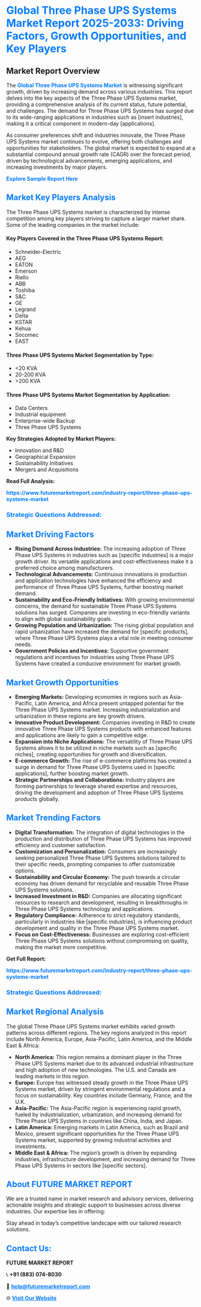 <h1 style="color: #007BFF;">Global Three Phase UPS Systems Market Report 2025-2033: Driving Factors, Growth Opportunities, and Key Players</h1>

<section id="overview">
<h2>Market Report Overview</h2>
<p>The <a href="https://www.futuremarketreport.com/industry-report/three-phase-ups-systems-market" style="color: #007BFF; text-decoration: none;"><strong>Global Three Phase UPS Systems Market</strong></a> is witnessing significant growth, driven by increasing demand across various industries. This report delves into the key aspects of the Three Phase UPS Systems market, providing a comprehensive analysis of its current status, future potential, and challenges. The demand for Three Phase UPS Systems has surged due to its wide-ranging applications in industries such as [insert industries], making it a critical component in modern-day [applications].</p>
<p>As consumer preferences shift and industries innovate, the Three Phase UPS Systems market continues to evolve, offering both challenges and opportunities for stakeholders. The global market is expected to expand at a substantial compound annual growth rate (CAGR) over the forecast period, driven by technological advancements, emerging applications, and increasing investments by major players.</p>
</section>

<section id="overview">
<p><a href="https://www.futuremarketreport.com/request-sample/reportId=127692" style="color: #007BFF; text-decoration: none;"><strong>Explore Sample Report Here</strong></a></p>
</section>

<section id="key-players">
<h2 style="color: #007BFF;">Market Key Players Analysis</h2>
<p>The Three Phase UPS Systems market is characterized by intense competition among key players striving to capture a larger market share. Some of the leading companies in the market include:</p>
<h4>Key Players Covered in the Three Phase UPS Systems Report:</h4>
<ul><li>Schneider-Electric</li><li>AEG</li><li>EATON</li><li>Emerson</li><li>Riello</li><li>ABB</li><li>Toshiba</li><li>S&amp;C</li><li>GE</li><li>Legrand</li><li>Delta</li><li>KSTAR</li><li>Kehua</li><li>Socomec</li><li>EAST</li></ul>
<h4>Three Phase UPS Systems Market Segmentation by Type:</h4>
<ul><li>&lt;20 KVA</li><li>20-200 KVA</li><li>&gt;200 KVA</li></ul>

<h4>Three Phase UPS Systems Market Segmentation by Application:</h4>
<ul><li>Data Centers</li><li>Industrial equipment</li><li>Enterprise-wide Backup</li><li>Three Phase UPS Systems</li></ul>
<p><strong>Key Strategies Adopted by Market Players:</strong></p>
<ul>
<li>Innovation and R&D</li>
<li>Geographical Expansion</li>
<li>Sustainability Initiatives</li>
<li>Mergers and Acquisitions</li>
</ul>
</section>

<section>
<p><strong>Read Full Analysis: </strong></p><a href="https://www.futuremarketreport.com/industry-report/three-phase-ups-systems-market" style="color: #007BFF; text-decoration: none;"><strong>https://www.futuremarketreport.com/industry-report/three-phase-ups-systems-market</strong></a>
<h3 style="color: #007BFF;">Strategic Questions Addressed:</h3>
</section>

<section id="driving-factors">
<h2 style="color: #007BFF;">Market Driving Factors</h2>
<ul>
<li><strong>Rising Demand Across Industries:</strong> The increasing adoption of Three Phase UPS Systems in industries such as [specific industries] is a major growth driver. Its versatile applications and cost-effectiveness make it a preferred choice among manufacturers.</li>
<li><strong>Technological Advancements:</strong> Continuous innovations in production and application technologies have enhanced the efficiency and performance of Three Phase UPS Systems, further boosting market demand.</li>
<li><strong>Sustainability and Eco-Friendly Initiatives:</strong> With growing environmental concerns, the demand for sustainable Three Phase UPS Systems solutions has surged. Companies are investing in eco-friendly variants to align with global sustainability goals.</li>
<li><strong>Growing Population and Urbanization:</strong> The rising global population and rapid urbanization have increased the demand for [specific products], where Three Phase UPS Systems plays a vital role in meeting consumer needs.</li>
<li><strong>Government Policies and Incentives:</strong> Supportive government regulations and incentives for industries using Three Phase UPS Systems have created a conducive environment for market growth.</li>
</ul>
</section>

<section id="growth-opportunities">
<h2 style="color: #007BFF;">Market Growth Opportunities</h2>
<ul>
<li><strong>Emerging Markets:</strong> Developing economies in regions such as Asia-Pacific, Latin America, and Africa present untapped potential for the Three Phase UPS Systems market. Increasing industrialization and urbanization in these regions are key growth drivers.</li>
<li><strong>Innovative Product Development:</strong> Companies investing in R&D to create innovative Three Phase UPS Systems products with enhanced features and applications are likely to gain a competitive edge.</li>
<li><strong>Expansion into Niche Applications:</strong> The versatility of Three Phase UPS Systems allows it to be utilized in niche markets such as [specific niches], creating opportunities for growth and diversification.</li>
<li><strong>E-commerce Growth:</strong> The rise of e-commerce platforms has created a surge in demand for Three Phase UPS Systems used in [specific applications], further boosting market growth.</li>
<li><strong>Strategic Partnerships and Collaborations:</strong> Industry players are forming partnerships to leverage shared expertise and resources, driving the development and adoption of Three Phase UPS Systems products globally.</li>
</ul>
</section>

<section id="trending-factors">
<h2 style="color: #007BFF;">Market Trending Factors</h2>
<ul>
<li><strong>Digital Transformation:</strong> The integration of digital technologies in the production and distribution of Three Phase UPS Systems has improved efficiency and customer satisfaction.</li>
<li><strong>Customization and Personalization:</strong> Consumers are increasingly seeking personalized Three Phase UPS Systems solutions tailored to their specific needs, prompting companies to offer customizable options.</li>
<li><strong>Sustainability and Circular Economy:</strong> The push towards a circular economy has driven demand for recyclable and reusable Three Phase UPS Systems solutions.</li>
<li><strong>Increased Investment in R&D:</strong> Companies are allocating significant resources to research and development, resulting in breakthroughs in Three Phase UPS Systems technology and applications.</li>
<li><strong>Regulatory Compliance:</strong> Adherence to strict regulatory standards, particularly in industries like [specific industries], is influencing product development and quality in the Three Phase UPS Systems market.</li>
<li><strong>Focus on Cost-Effectiveness:</strong> Businesses are exploring cost-efficient Three Phase UPS Systems solutions without compromising on quality, making the market more competitive.</li>
</ul>
</section>

<section>
<p><strong>Get Full Report: </strong></p><a href="https://www.futuremarketreport.com/industry-report/three-phase-ups-systems-market" style="color: #007BFF; text-decoration: none;"><strong>https://www.futuremarketreport.com/industry-report/three-phase-ups-systems-market</strong></a>
<h3 style="color: #007BFF;">Strategic Questions Addressed:</h3>
</section>


<section id="regional-analysis">
<h2 style="color: #007BFF;">Market Regional Analysis</h2>
<p>The global Three Phase UPS Systems market exhibits varied growth patterns across different regions. The key regions analyzed in this report include North America, Europe, Asia-Pacific, Latin America, and the Middle East & Africa:</p>
<ul>
<li><strong>North America:</strong> This region remains a dominant player in the Three Phase UPS Systems market due to its advanced industrial infrastructure and high adoption of new technologies. The U.S. and Canada are leading markets in this region.</li>
<li><strong>Europe:</strong> Europe has witnessed steady growth in the Three Phase UPS Systems market, driven by stringent environmental regulations and a focus on sustainability. Key countries include Germany, France, and the U.K.</li>
<li><strong>Asia-Pacific:</strong> The Asia-Pacific region is experiencing rapid growth, fueled by industrialization, urbanization, and increasing demand for Three Phase UPS Systems in countries like China, India, and Japan.</li>
<li><strong>Latin America:</strong> Emerging markets in Latin America, such as Brazil and Mexico, present significant opportunities for the Three Phase UPS Systems market, supported by growing industrial activities and investments.</li>
<li><strong>Middle East & Africa:</strong> The region’s growth is driven by expanding industries, infrastructure development, and increasing demand for Three Phase UPS Systems in sectors like [specific sectors].</li>
</ul>
</section>

<footer>
<h2 style="color: #007BFF;">About FUTURE MARKET REPORT</h2>
<p>We are a trusted name in market research and advisory services, delivering actionable insights and strategic support to businesses across diverse industries. Our expertise lies in offering:</p>

<p>Stay ahead in today’s competitive landscape with our tailored research solutions.</p>

<h2 style="color: #007BFF;">Contact Us:</h2>
<p><strong>FUTURE MARKET REPORT</strong></p>
<p>📞 <strong>+91 (883) 074-8030</strong></p>
<p>📧 <strong><a href="mailto:help@futuremarketreport.com" style="color: #007BFF;">help@futuremarketreport.com</a></strong></p>
<p>🌐 <strong><a href="https://www.futuremarketreport.com/" style="color: #007BFF;">Visit Our Website</a></strong></p>
</footer>